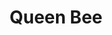 ---
pid: CH749
title: Queen Bee
location_transcription: in place of william penn
zipcode: 
outside_phl: 
neighborhood: 
age: 
age_range: 
instagram: 
image_file_name: CH_749.jpg
proposal_transcription: Beyonce !!!
topic: African Americans,Family,Pop Culture
topic_summary: 0, 0, 0
type: Sculpture Statue
keywords_other: Beyonce
credit: 
image_labels: 
twitter: 
facebook: 
permalink: "/monuments/ch749/"
layout: item-page
---